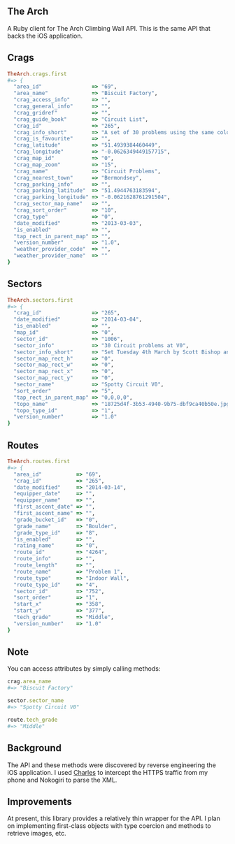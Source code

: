 ## The Arch

A Ruby client for The Arch Climbing Wall API. This is the same API that backs the iOS application.

## Crags

```ruby
TheArch.crags.first
#=> {
  "area_id"                => "69",
  "area_name"              => "Biscuit Factory",
  "crag_access_info"       => "",
  "crag_general_info"      => "",
  "crag_gridref"           => "",
  "crag_guide_book"        => "Circuit List",
  "crag_id"                => "265",
  "crag_info_short"        => "A set of 30 problems using the same coloured holds, each in their own grade band.",
  "crag_is_favourite"      => "",
  "crag_latitude"          => "51.4939384460449",
  "crag_longitude"         => "-0.0626349449157715",
  "crag_map_id"            => "0",
  "crag_map_zoom"          => "15",
  "crag_name"              => "Circuit Problems",
  "crag_nearest_town"      => "Bermondsey",
  "crag_parking_info"      => "",
  "crag_parking_latitude"  => "51.4944763183594",
  "crag_parking_longitude" => "-0.0621628761291504",
  "crag_sector_map_name"   => "",
  "crag_sort_order"        => "10",
  "crag_type"              => "0",
  "date_modified"          => "2013-03-03",
  "is_enabled"             => "",
  "tap_rect_in_parent_map" => "",
  "version_number"         => "1.0",
  "weather_provider_code"  => "",
  "weather_provider_name"  => ""
}
```

## Sectors

```ruby
TheArch.sectors.first
#=> {
  "crag_id"                => "265",
  "date_modified"          => "2014-03-04",
  "is_enabled"             => "",
  "map_id"                 => "0",
  "sector_id"              => "1006",
  "sector_info"            => "30 Circuit problems at V0",
  "sector_info_short"      => "Set Tuesday 4th March by Scott Bishop and Jethro Whaley ",
  "sector_map_rect_h"      => "0",
  "sector_map_rect_w"      => "0",
  "sector_map_rect_x"      => "0",
  "sector_map_rect_y"      => "0",
  "sector_name"            => "Spotty Circuit V0",
  "sort_order"             => "5",
  "tap_rect_in_parent_map" => "0,0,0,0",
  "topo_name"              => "18725d4f-3b53-4940-9b75-dbf9ca40b50e.jpg",
  "topo_type_id"           => "1",
  "version_number"         => "1.0"
}
```

## Routes

```ruby
TheArch.routes.first
#=> {
  "area_id"           => "69",
  "crag_id"           => "265",
  "date_modified"     => "2014-03-14",
  "equipper_date"     => "",
  "equipper_name"     => "",
  "first_ascent_date" => "",
  "first_ascent_name" => "",
  "grade_bucket_id"   => "0",
  "grade_name"        => "Boulder",
  "grade_type_id"     => "8",
  "is_enabled"        => "",
  "rating_name"       => "0",
  "route_id"          => "4264",
  "route_info"        => "",
  "route_length"      => "",
  "route_name"        => "Problem 1",
  "route_type"        => "Indoor Wall",
  "route_type_id"     => "4",
  "sector_id"         => "752",
  "sort_order"        => "1",
  "start_x"           => "358",
  "start_y"           => "377",
  "tech_grade"        => "Middle",
  "version_number"    => "1.0"
}
```

## Note

You can access attributes by simply calling methods:

```ruby
crag.area_name
#=> "Biscuit Factory"

sector.sector_name
#=> "Spotty Circuit V0"

route.tech_grade
#=> "Middle"
```

## Background

The API and these methods were discovered by reverse engineering the iOS application. I used [Charles](http://www.charlesproxy.com/) to intercept the HTTPS traffic from my phone and Nokogiri to parse the XML.

## Improvements

At present, this library provides a relatively thin wrapper for the API. I plan on implementing first-class objects with type coercion and methods to retrieve images, etc.
